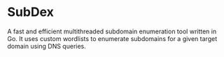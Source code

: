 # SubDex
A fast and efficient multithreaded subdomain enumeration tool written in Go. It uses custom wordlists to enumerate subdomains for a given target domain using DNS queries.
